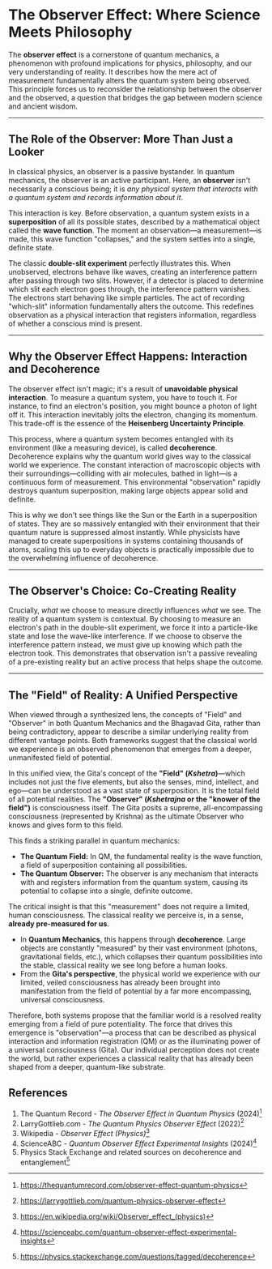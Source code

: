 # The Observer Effect: Where Science Meets Philosophy

The **observer effect** is a cornerstone of quantum mechanics, a phenomenon with profound implications for physics, philosophy, and our very understanding of reality. It describes how the mere act of measurement fundamentally alters the quantum system being observed. This principle forces us to reconsider the relationship between the observer and the observed, a question that bridges the gap between modern science and ancient wisdom.

---

## The Role of the Observer: More Than Just a Looker

In classical physics, an observer is a passive bystander. In quantum mechanics, the observer is an active participant. Here, an **observer** isn't necessarily a conscious being; it is *any physical system that interacts with a quantum system and records information about it*.

This interaction is key. Before observation, a quantum system exists in a **superposition** of all its possible states, described by a mathematical object called the **wave function**. The moment an observation—a measurement—is made, this wave function "collapses," and the system settles into a single, definite state.

The classic **double-slit experiment** perfectly illustrates this. When unobserved, electrons behave like waves, creating an interference pattern after passing through two slits. However, if a detector is placed to determine which slit each electron goes through, the interference pattern vanishes. The electrons start behaving like simple particles. The act of recording "which-slit" information fundamentally alters the outcome. This redefines observation as a physical interaction that registers information, regardless of whether a conscious mind is present.

---

## Why the Observer Effect Happens: Interaction and Decoherence

The observer effect isn't magic; it's a result of **unavoidable physical interaction**. To measure a quantum system, you have to touch it. For instance, to find an electron's position, you might bounce a photon of light off it. This interaction inevitably jolts the electron, changing its momentum. This trade-off is the essence of the **Heisenberg Uncertainty Principle**.

This process, where a quantum system becomes entangled with its environment (like a measuring device), is called **decoherence**. Decoherence explains why the quantum world gives way to the classical world we experience. The constant interaction of macroscopic objects with their surroundings—colliding with air molecules, bathed in light—is a continuous form of measurement. This environmental "observation" rapidly destroys quantum superposition, making large objects appear solid and definite.

This is why we don't see things like the Sun or the Earth in a superposition of states. They are so massively entangled with their environment that their quantum nature is suppressed almost instantly. While physicists have managed to create superpositions in systems containing thousands of atoms, scaling this up to everyday objects is practically impossible due to the overwhelming influence of decoherence.

---

## The Observer's Choice: Co-Creating Reality

Crucially, *what* we choose to measure directly influences *what* we see. The reality of a quantum system is contextual. By choosing to measure an electron's path in the double-slit experiment, we force it into a particle-like state and lose the wave-like interference. If we choose to observe the interference pattern instead, we must give up knowing which path the electron took. This demonstrates that observation isn't a passive revealing of a pre-existing reality but an active process that helps shape the outcome.

---

## The "Field" of Reality: A Unified Perspective

When viewed through a synthesized lens, the concepts of "Field" and "Observer" in both Quantum Mechanics and the Bhagavad Gita, rather than being contradictory, appear to describe a similar underlying reality from different vantage points. Both frameworks suggest that the classical world we experience is an observed phenomenon that emerges from a deeper, unmanifested field of potential.

In this unified view, the Gita's concept of the **"Field" (*Kshetra*)**—which includes not just the five elements, but also the senses, mind, intellect, and ego—can be understood as a vast state of superposition. It is the total field of all potential realities. The **"Observer" (*Kshetrajna* or the "knower of the field")** is consciousness itself. The Gita posits a supreme, all-encompassing consciousness (represented by Krishna) as the ultimate Observer who knows and gives form to this field.

This finds a striking parallel in quantum mechanics:
* **The Quantum Field:** In QM, the fundamental reality is the wave function, a field of superposition containing all possibilities.
* **The Quantum Observer:** The observer is any mechanism that interacts with and registers information from the quantum system, causing its potential to collapse into a single, definite outcome.

The critical insight is that this "measurement" does not require a limited, human consciousness. The classical reality we perceive is, in a sense, **already pre-measured for us**.
* In **Quantum Mechanics**, this happens through **decoherence**. Large objects are constantly "measured" by their vast environment (photons, gravitational fields, etc.), which collapses their quantum possibilities into the stable, classical reality we see long before a human looks.
* From the **Gita's perspective**, the physical world we experience with our limited, veiled consciousness has already been brought into manifestation from the field of potential by a far more encompassing, universal consciousness.

Therefore, both systems propose that the familiar world is a resolved reality emerging from a field of pure potentiality. The force that drives this emergence is "observation"—a process that can be described as physical interaction and information registration (QM) or as the illuminating power of a universal consciousness (Gita). Our individual perception does not create the world, but rather experiences a classical reality that has already been shaped from a deeper, quantum-like substrate.

## References

1. The Quantum Record - *The Observer Effect in Quantum Physics* (2024)[^1]  
2. LarryGottlieb.com - *The Quantum Physics Observer Effect* (2022)[^2]  
3. Wikipedia - *Observer Effect (Physics)*[^3]  
4. ScienceABC - *Quantum Observer Effect Experimental Insights* (2024)[^4]  
5. Physics Stack Exchange and related sources on decoherence and entanglement[^5]  

[^1]: https://thequantumrecord.com/observer-effect-quantum-physics  
[^2]: https://larrygottlieb.com/quantum-physics-observer-effect  
[^3]: https://en.wikipedia.org/wiki/Observer_effect_(physics)  
[^4]: https://scienceabc.com/quantum-observer-effect-experimental-insights  
[^5]: https://physics.stackexchange.com/questions/tagged/decoherence



